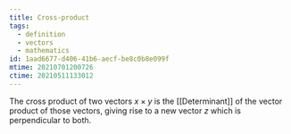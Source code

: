 ```yaml
---
title: Cross-product
tags:
  - definition
  - vectors
  - mathematics
id: 1aad6677-d406-41b6-aecf-be8c0b8e099f
mtime: 20210701200726
ctime: 20210511133012
---
```


The cross product of two vectors $x\times y$ is the [[Determinant]] of the vector product of those vectors, giving rise to a new vector $z$ which is perpendicular to both.
